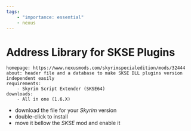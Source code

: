 ```yaml
---
tags:
    - "importance: essential"
    - nexus
---
```


# Address Library for SKSE Plugins

```project_info
homepage: https://www.nexusmods.com/skyrimspecialedition/mods/32444
about: header file and a database to make SKSE DLL plugins version independent easily
requirements:
    - Skyrim Script Extender (SKSE64)
downloads:
    - All in one (1.6.X)
```

* download the file for your *Skyrim* version
* double-click to install
* move it bellow the *SKSE* mod and enable it
